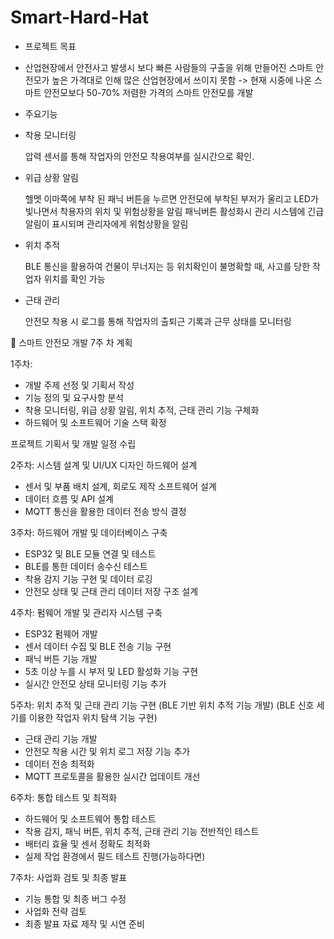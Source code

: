 # Smart-Hard-Hat
- 프로젝트 목표
- 
  산업현장에서 안전사고 발생시 보다 빠른 사람들의 구출을 위해 만들어진 스마트 안전모가 높은 가격대로 인해 많은 산업현장에서 쓰이지 못함
  -> 현재 시중에 나온 스마트 안전모보다 50-70% 저렴한 가격의 스마트 안전모를 개발

- 주요기능

- 착용 모니터링

  압력 센서를 통해 작업자의 안전모 착용여부를 실시간으로 확인.
- 위급 상황 알림

  헬멧 이마쪽에 부착 된 패닉 버튼을 누르면 안전모에 부착된 부저가 울리고 LED가 빛나면서 착용자의 위치 및 위험상황을 알림 
  패닉버튼 활성화시 관리 시스템에 긴급 알림이 표시되며 관리자에게 위험상황을 알림

- 위치 추적

  BLE 통신을 활용하여 건물이 무너지는 등 위치확인이 불명확할 때, 사고를 당한 작업자 위치를 확인 가능

- 근태 관리

  안전모 착용 시 로그를 통해 작업자의 출퇴근 기록과 근무 상태를 모니터링 


📌 스마트 안전모 개발 7주 차 계획

1주차: 
- 개발 주제 선정 및 기획서 작성
- 기능 정의 및 요구사항 분석 
- 착용 모니터링, 위급 상황 알림, 위치 추적, 근태 관리 기능 구체화
- 하드웨어 및 소프트웨어 기술 스택 확정

프로젝트 기획서 및 개발 일정 수립


2주차: 시스템 설계 및 UI/UX 디자인
하드웨어 설계
- 센서 및 부품 배치 설계, 회로도 제작
소프트웨어 설계
- 데이터 흐름 및 API 설계
- MQTT 통신을 활용한 데이터 전송 방식 결정


3주차: 하드웨어 개발 및 데이터베이스 구축
- ESP32 및 BLE 모듈 연결 및 테스트
- BLE를 통한 데이터 송수신 테스트
- 착용 감지 기능 구현 및 데이터 로깅
- 안전모 상태 및 근태 관리 데이터 저장 구조 설계


4주차: 펌웨어 개발 및 관리자 시스템 구축
- ESP32 펌웨어 개발
- 센서 데이터 수집 및 BLE 전송 기능 구현
- 패닉 버튼 기능 개발
- 5초 이상 누를 시 부저 및 LED 활성화 기능 구현
- 실시간 안전모 상태 모니터링 기능 추가


5주차: 위치 추적 및 근태 관리 기능 구현
(BLE 기반 위치 추적 기능 개발)
(BLE 신호 세기를 이용한 작업자 위치 탐색 기능 구현)
- 근태 관리 기능 개발
- 안전모 착용 시간 및 위치 로그 저장 기능 추가
- 데이터 전송 최적화
- MQTT 프로토콜을 활용한 실시간 업데이트 개선


6주차: 통합 테스트 및 최적화
- 하드웨어 및 소프트웨어 통합 테스트
- 착용 감지, 패닉 버튼, 위치 추적, 근태 관리 기능 전반적인 테스트
- 배터리 효율 및 센서 정확도 최적화
- 실제 작업 환경에서 필드 테스트 진행(가능하다면)


7주차: 사업화 검토 및 최종 발표
- 기능 통합 및 최종 버그 수정
- 사업화 전략 검토
- 최종 발표 자료 제작 및 시연 준비
